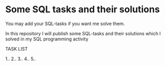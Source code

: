 # Some SQL tasks and their solutions

You may add your SQL-tasks if you want me solve them.

In this repository I will publish some SQL-tasks and their solutions which I solved in my SQL programming activity

TASK LIST

1..
2..
3..
4..
5..

